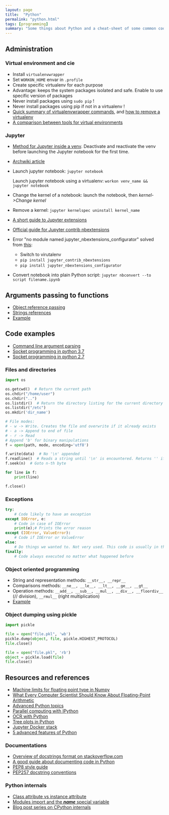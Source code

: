```yaml
---
layout: page
title:  "Python"
permalink: "python.html"
tags: [programming]
summary: "Some things about Python and a cheat-sheet of some common codes"
---
```


## Administration
### Virtual environment and cie
* Install `virtualenvwrapper`
* Set `WORKON_HOME` envar in `.profile`
* Create specific virtualenv for each purpose
* Advantage: keeps the system packages isolated and safe. Enable to use specific
version of packages
* Never install packages using `sudo pip` !
* Never install packages using pip if not in a virtualenv !
* [Quick summary of virtualenvwrapper commands](https://wiki.archlinux.org/index.php/Python/Virtual_environment#Basic_usage), and [how to remove a virtualenv](https://stackoverflow.com/questions/11005457/how-do-i-remove-delete-a-virtualenv/18624789#18624789)
* [A comparison between tools for virtual environments](https://stackoverflow.com/questions/41573587/what-is-the-difference-between-venv-pyvenv-pyenv-virtualenv-virtualenvwrappe)

### Jupyter
* [Method for Jupyter inside a venv](https://www.codingforentrepreneurs.com/blog/install-jupyter-notebooks-virtualenv). Deactivate and reactivate the venv before launching the Jupyter notebook for the first time.
* [Archwiki article](https://wiki.archlinux.org/index.php/Jupyter)
* Launch jupyter notebook: `jupyter notebook`
  
  Launch jupyter notebook using a virtualenv: `workon venv_name && jupyter notebook`
* Change the kernel of a notebook: launch the notebook, then *kernel->Change kernel*
* Remove a kernel: `jupyter kernelspec uninstall kernel_name`
* [A short guide to Jupyter extensions](https://towardsdatascience.com/jupyter-notebook-extensions-517fa69d2231)
* [Official guide for Jupyter contrib nbextensions](https://jupyter-contrib-nbextensions.readthedocs.io/en/latest/install.html)
* Error "no module named jupyter_nbextensions_configurator" 
  solved from [this](https://github.com/ipython-contrib/jupyter_contrib_nbextensions/issues/1115):
    * Switch to virutalenv
    * `pip install jupyter_contrib_nbextensions`
    * `pip install jupyter_nbextensions_configurator`
* Convert notebook into plain Python script: `jupyter nbconvert --to script filename.ipynb`

## Arguments passing to functions
* [Object reference passing](https://robertheaton.com/2014/02/09/pythons-pass-by-object-reference-as-explained-by-philip-k-dick/)
* [Strings references](https://stackoverflow.com/questions/986006/how-do-i-pass-a-variable-by-reference)
* [Example](https://github.com/greglan/python_scripts/blob/master/utils/references-example.py)


## Code examples
* [Command line argument parsing]()
* [Socket programming in python 3.7](https://docs.python.org/3/library/socket.html#example)
* [Socket programming in python 2.7](https://docs.python.org/2/library/socket.html#example)

### Files and directories
```python
import os

os.getcwd()  # Return the current path
os.chdir("/home/user")
os.chdir("..")
os.listdir()  # Return the directory listing for the current directory
os.listdir("/etc")
os.mkdir('dir_name')

# File modes:
# - w -> Write. Creates the file and overwrite if it already exists
# - a -> Append to end of file
# - r -> Read
# Append 'b' for binary manipulations
f = open(path, mode, encoding='utf8')

f.write(data)  # No '\n' appended
f.readline()  # Reads a string until '\n' is encountered. Returns '' if EOF
f.seek(n)  # Goto n-th byte

for line in f:
    print(line)

f.close()
```

### Exceptions
```python
try:
    # Code likely to have an exception
except IOError, e:
    # Code in case of IOError
    print(e);# Prints the error reason
except (IOError, ValueError):
    # Code if IOError or ValueError
else:
    # Do things we wanted to. Not very used. This code is usually in the 'try'
finally:
    # Code always executed no matter what happened before
```

### Object oriented programming
* String and representation methods: `__str__, __repr__`
* Comparisons methods: `__ne__, __le__, __lt__, __ge__, __gt__`
* Operation methods: `__add__, __sub__, __mul__, __div__, __floordiv__` (// division), `__rmul__` (right multiplication)
* [Example](https://github.com/greglan/python_scripts/blob/master/utils/class-examples.py)

### Object dumping using pickle
```python
import pickle

file = open("file.pkl", 'wb')
pickle.dump(object, file, pickle.HIGHEST_PROTOCOL)
file.close()

file = open("file.pkl", 'rb')
object = pickle.load(file)
file.close()
```


## Resources and references
* [Machine limits for floating point type in Numpy](https://docs.scipy.org/doc/numpy/reference/generated/numpy.finfo.html)
* [What Every Computer Scientist Should Know About Floating-Point Arithmetic](https://docs.oracle.com/cd/E19957-01/806-3568/ncg_goldberg.html)
* [Advanced Python topics](http://sebastianraschka.com/Articles/2014_deep_python.html)
* [Parallel computing with IPython](https://ipyparallel.readthedocs.io/en/latest/intro.html)
* [OCR with Python](https://www.quora.com/What-is-the-best-Python-OCR-library)
* [Tree plots in Python](https://plot.ly/python/tree-plots/)
* [Jupyter Docker stack](https://jupyter-docker-stacks.readthedocs.io/en/latest/)
* [5 advanced features of Python](https://towardsdatascience.com/5-advanced-features-of-python-and-how-to-use-them-73bffa373c84)

### Documentations
* [Overview of docstrings format on stackoverflow.com](https://stackoverflow.com/questions/3898572/what-is-the-standard-python-docstring-format)
* [A good guide about documenting code in Python](https://realpython.com/documenting-python-code/)
* [PEP8 style guide](https://www.python.org/dev/peps/pep-0008/)
* [PEP257 docstring conventions](https://www.python.org/dev/peps/pep-0257/)

### Python internals
* [Class attribute vs instance attribute](https://www.toptal.com/python/python-class-attributes-an-overly-thorough-guide)
* [Modules import and the *__name__* special variable](https://stackoverflow.com/questions/419163/what-does-if-name-main-do)
* [Blog post series on CPython internals](https://tenthousandmeters.com/blog/python-behind-the-scenes-1-how-the-cpython-vm-works/)